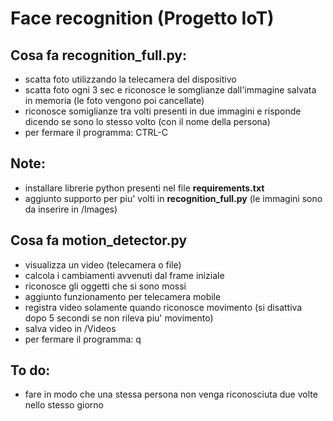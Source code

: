 # Face recognition (Progetto IoT)
## Cosa fa recognition_full.py:
  - scatta foto utilizzando la telecamera del dispositivo
  - scatta foto ogni 3 sec e riconosce le somglianze dall'immagine salvata in memoria (le foto vengono poi cancellate)
  - riconosce somiglianze tra volti presenti in due immagini e risponde dicendo se sono lo stesso volto (con il nome della persona)
  - per fermare il programma: CTRL-C

## Note:
  - installare librerie python presenti nel file **requirements.txt**
  - aggiunto supporto per piu' volti in **recognition_full.py** (le immagini sono da inserire in /Images)

## Cosa fa motion_detector.py
  - visualizza un video (telecamera o file)
  - calcola i cambiamenti avvenuti dal frame iniziale
  - riconosce gli oggetti che si sono mossi
  - aggiunto funzionamento per telecamera mobile
  - registra video solamente quando riconosce movimento (si disattiva dopo 5 secondi se non rileva piu' movimento)
  - salva video in /Videos
  - per fermare il programma: q

## To do:
  - fare in modo che una stessa persona non venga riconosciuta due volte nello stesso giorno
